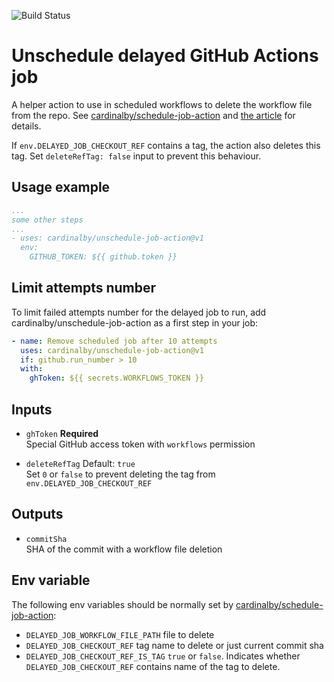 ![Build Status](https://github.com/cardinalby/unschedule-job-action/workflows/build-test/badge.svg)

# Unschedule delayed GitHub Actions job

A helper action to use in scheduled workflows to delete the workflow file from the repo. See 
[cardinalby/schedule-job-action](https://github.com/cardinalby/schedule-job-action/) and 
[the article](https://cardinalby.github.io/blog/post/github-actions/implementing-deferred-steps/) for details.

If `env.DELAYED_JOB_CHECKOUT_REF` contains a tag, the action also deletes this tag. 
Set `deleteRefTag: false` input to prevent this behaviour. 

## Usage example
```yaml
...
some other steps
...
- uses: cardinalby/unschedule-job-action@v1
  env:
    GITHUB_TOKEN: ${{ github.token }} 
```

## Limit attempts number
To limit failed attempts number for the delayed job to run, add 
cardinalby/unschedule-job-action as a first step in your job:

```yaml
- name: Remove scheduled job after 10 attempts
  uses: cardinalby/unschedule-job-action@v1
  if: github.run_number > 10
  with:
    ghToken: ${{ secrets.WORKFLOWS_TOKEN }} 
```

## Inputs

* `ghToken` **Required**<br>
Special GitHub access token with `workflows` permission

* `deleteRefTag` Default: `true`<br>
Set `0` or `false` to prevent deleting the tag from `env.DELAYED_JOB_CHECKOUT_REF`

## Outputs
* `commitSha`<br>
SHA of the commit with a workflow file deletion

## Env variable

The following env variables should be normally set by 
[cardinalby/schedule-job-action](https://github.com/cardinalby/cardinalby/schedule-job-action):

* `DELAYED_JOB_WORKFLOW_FILE_PATH` file to delete
* `DELAYED_JOB_CHECKOUT_REF` tag name to delete or just current commit sha
* `DELAYED_JOB_CHECKOUT_REF_IS_TAG` `true` or `false`. Indicates whether `DELAYED_JOB_CHECKOUT_REF` contains
name of the tag to delete.
